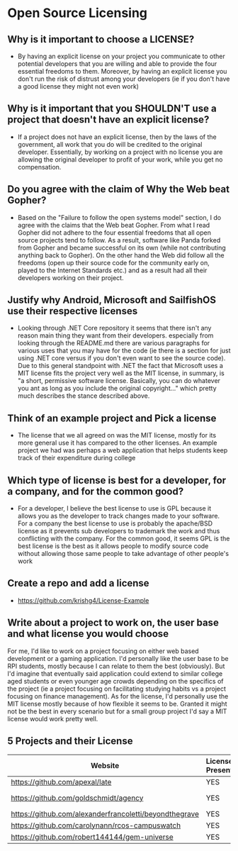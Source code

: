 # Open Source Licensing

## Why is it important to choose a LICENSE?
  - By having an explicit license on your project you communicate to other potential developers that you are willing and able to provide the four essential freedoms to them. Moreover, by having an explicit license you don't run the risk of distrust among your developers (ie if you don't have a good license they might not even work)

## Why is it important that you SHOULDN'T use a project that doesn't have an explicit license?
  - If a project does not have an explicit license, then by the laws of the government, all work that you do will be credited to the original developer. Essentially, by working on a project with no license you are allowing the original developer to profit of your work, while you get no compensation.

## Do you agree with the claim of Why the Web beat Gopher?
  - Based on the "Failure to follow the open systems model" section, I do agree with the claims that the Web beat Gopher. From what I read Gopher did not adhere to the four essential freedoms that all open source projects tend to follow. As a result, software like Panda forked from Gopher and became successful on its own (while not contributing anything back to Gopher). On the other hand the Web did follow all the freedoms (open up their source code for the community early on, played to the Internet Standards etc.) and as a result had all their developers working on their project.

## Justify why Android, Microsoft and SailfishOS use their respective licenses
  - Looking through .NET Core repository it seems that there isn't any reason main thing they want from their developers. especially from looking through the README.md there are various paragraphs for various uses that you may have for the code (ie there is a section for just using .NET core versus if you don't even want to see the source code). Due to this general standpoint with .NET the fact that Microsoft uses a MIT license fits the project very well as the MIT license, in summary, is "a short, permissive software license. Basically, you can do whatever you ant as long as you include the original copyright..." which pretty much describes the stance described above.

## Think of an example project and Pick a license
  - The license that we all agreed on was the MIT license, mostly for its more general use it has compared to the other licenses. An example project we had was perhaps a web application that helps students keep track of their expenditure during college

## Which type of license is best for a developer, for a company, and for the common good?
  - For a developer, I believe the best license to use is GPL because it allows you as the developer to track changes made to your software. For a company the best license to use is probably the apache/BSD license as it prevents sub developers to trademark the work and thus conflicting with the company. For the common good, it seems GPL is the best license is the best as it allows people to modify source code without allowing those same people to take advantage of other people's work

## Create a repo and add a license
  - https://github.com/krishg4/License-Example

## Write about a project to work on, the user base and what license you would choose
  For me, I'd like to work on a project focusing on either web based development or a gaming application. I'd personally like the user base to be RPI students, mostly because I can relate to them the best (obviously). But I'd imagine that eventually said application could extend to similar college aged students or even younger age crowds depending on the specifics of the project (ie a project focusing on facilitating studying habits vs a project focusing on finance management). As for the license, I'd personally use the MIT license mostly because of how flexible it seems to be. Granted it might not be the best in every scenario but for a small group project I'd say a MIT license would work pretty well.

## 5 Projects and their License

| Website                                                | License Present |  License |
|--------------------------------------------------------|-----------------|:--------:|
| https://github.com/apexal/late                         | YES             | MIT      |
| https://github.com/goldschmidt/agency                  | YES             | GNU v3.0 |
| https://github.com/alexanderfrancoletti/beyondthegrave | YES             | MIT      |
| https://github.com/carolynann/rcos-campuswatch         | YES             | MIT      |
| https://github.com/robert144144/gem-universe           | YES             | MIT      |
